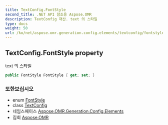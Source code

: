 ```yaml
---
title: TextConfig.FontStyle
second_title: .NET API 참조용 Aspose.OMR
description: TextConfig 재산. text 의 스타일
type: docs
weight: 50
url: /ko/net/aspose.omr.generation.config.elements/textconfig/fontstyle/
---
```

## TextConfig.FontStyle property

text 의 스타일

```csharp
public FontStyle FontStyle { get; set; }
```

### 또한보십시오

* enum [FontStyle](../../../aspose.omr.generation/fontstyle/)
* class [TextConfig](../)
* 네임스페이스 [Aspose.OMR.Generation.Config.Elements](../../textconfig/)
* 집회 [Aspose.OMR](../../../)


